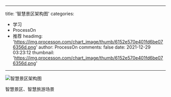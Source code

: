 
---
title: '智慧景区架构图'
categories: 
 - 学习
 - ProcessOn
 - 推荐
headimg: 'https://img.processon.com/chart_image/thumb/6152e570e401fd6be076356d.png'
author: ProcessOn
comments: false
date: 2021-12-29 03:23:12
thumbnail: 'https://img.processon.com/chart_image/thumb/6152e570e401fd6be076356d.png'
---

<div>   
<img class="thumb" alt="智慧景区架构图" src="https://img.processon.com/chart_image/thumb/6152e570e401fd6be076356d.png" referrerpolicy="no-referrer">
<p>智慧景区、智慧旅游场景</p>  
</div>
            